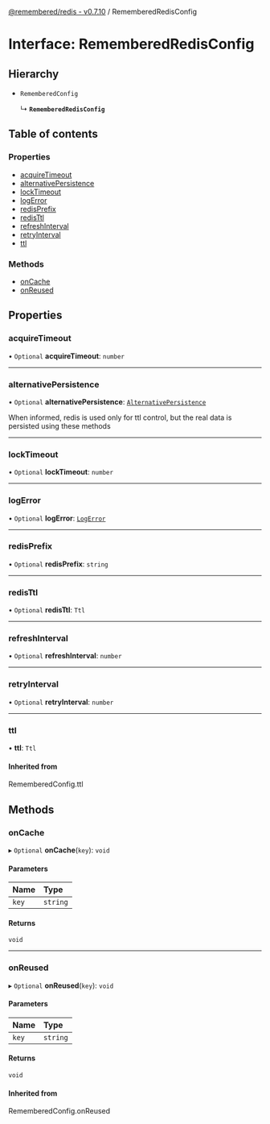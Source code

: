 [@remembered/redis - v0.7.10](../README.md) / RememberedRedisConfig

# Interface: RememberedRedisConfig

## Hierarchy

- `RememberedConfig`

  ↳ **`RememberedRedisConfig`**

## Table of contents

### Properties

- [acquireTimeout](RememberedRedisConfig.md#acquiretimeout)
- [alternativePersistence](RememberedRedisConfig.md#alternativepersistence)
- [lockTimeout](RememberedRedisConfig.md#locktimeout)
- [logError](RememberedRedisConfig.md#logerror)
- [redisPrefix](RememberedRedisConfig.md#redisprefix)
- [redisTtl](RememberedRedisConfig.md#redisttl)
- [refreshInterval](RememberedRedisConfig.md#refreshinterval)
- [retryInterval](RememberedRedisConfig.md#retryinterval)
- [ttl](RememberedRedisConfig.md#ttl)

### Methods

- [onCache](RememberedRedisConfig.md#oncache)
- [onReused](RememberedRedisConfig.md#onreused)

## Properties

### acquireTimeout

• `Optional` **acquireTimeout**: `number`

___

### alternativePersistence

• `Optional` **alternativePersistence**: [`AlternativePersistence`](AlternativePersistence.md)

When informed, redis is used only for ttl control, but the real data is persisted using these methods

___

### lockTimeout

• `Optional` **lockTimeout**: `number`

___

### logError

• `Optional` **logError**: [`LogError`](../README.md#logerror)

___

### redisPrefix

• `Optional` **redisPrefix**: `string`

___

### redisTtl

• `Optional` **redisTtl**: `Ttl`

___

### refreshInterval

• `Optional` **refreshInterval**: `number`

___

### retryInterval

• `Optional` **retryInterval**: `number`

___

### ttl

• **ttl**: `Ttl`

#### Inherited from

RememberedConfig.ttl

## Methods

### onCache

▸ `Optional` **onCache**(`key`): `void`

#### Parameters

| Name | Type |
| :------ | :------ |
| `key` | `string` |

#### Returns

`void`

___

### onReused

▸ `Optional` **onReused**(`key`): `void`

#### Parameters

| Name | Type |
| :------ | :------ |
| `key` | `string` |

#### Returns

`void`

#### Inherited from

RememberedConfig.onReused
